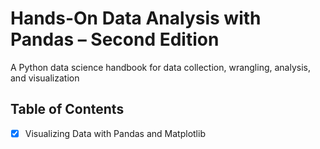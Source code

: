# Hands-On Data Analysis with Pandas – Second Edition

A Python data science handbook for data collection, wrangling, analysis, and visualization

## Table of Contents

- [x] Visualizing Data with Pandas and Matplotlib
